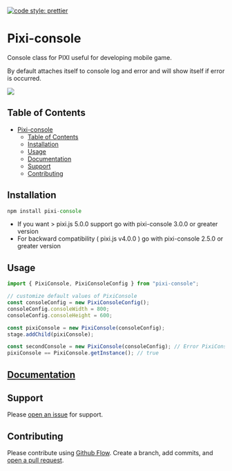 [![code style: prettier](https://img.shields.io/badge/code_style-prettier-ff69b4.svg?style=flat-square)](https://github.com/prettier/prettier)

# Pixi-console

Console class for PIXI useful for developing mobile game.

By default attaches itself to console log and error and will show itself if error is occurred.

![](https://github.com/jkanchelov/pixi-console/blob/master/img/example.png?raw=true)

## Table of Contents

- [Pixi-console](#pixi-console)
  - [Table of Contents](#table-of-contents)
  - [Installation](#installation)
  - [Usage](#usage)
  - [Documentation](#documentation)
  - [Support](#support)
  - [Contributing](#contributing)

## Installation

```javascript
npm install pixi-console
```
- If you want > pixi.js 5.0.0 support go with pixi-console 3.0.0 or greater version
- For backward compatibility ( pixi.js v4.0.0 ) go with pixi-console 2.5.0 or greater version 


## Usage

```javascript
import { PixiConsole, PixiConsoleConfig } from "pixi-console";

// customize default values of PixiConsole
const consoleConfig = new PixiConsoleConfig();
consoleConfig.consoleWidth = 800;
consoleConfig.consoleHeight = 600;

const pixiConsole = new PixiConsole(consoleConfig);
stage.addChild(pixiConsole);

const secondConsole = new PixiConsole(consoleConfig); // Error PixiConsole is singleton..
pixiConsole == PixiConsole.getInstance(); // true
```

## [Documentation](https://jkanchelov.github.io/pixi-console/classes/pixiconsole.html)

## Support

Please [open an issue](https://github.com/jkanchelov/pixi-console/issues/new) for support.

## Contributing

Please contribute using [Github Flow](https://guides.github.com/introduction/flow/). Create a branch, add commits, and [open a pull request](https://github.com/jkanchelov/pixi-console/compare/).
